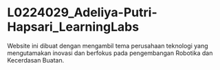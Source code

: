 # L0224029_Adeliya-Putri-Hapsari_LearningLabs
Website ini dibuat dengan mengambil tema perusahaan teknologi yang mengutamakan inovasi dan berfokus pada pengembangan Robotika dan Kecerdasan Buatan. 
